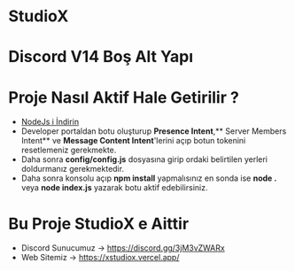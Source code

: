# **StudioX**  

# Discord V14 Boş Alt Yapı

# Proje Nasıl Aktif Hale Getirilir ?
- [NodeJs i İndirin](https://nodejs.org/en/download)
- Developer portaldan botu oluşturup **Presence Intent**,** Server Members Intent** ve **Message Content Intent**'lerini açıp botun tokenini resetlemeniz gerekmekte.
- Daha sonra **config/config.js** dosyasına girip ordaki belirtilen yerleri doldurmanız gerekmektedir.
- Daha sonra konsolu açıp **npm install** yapmalısınız en sonda ise **node .** veya **node index.js** yazarak botu aktif edebilirsiniz.

# Bu Proje **StudioX** e Aittir
- Discord Sunucumuz → https://discord.gg/3jM3vZWARx
- Web Sitemiz → https://xstudiox.vercel.app/
